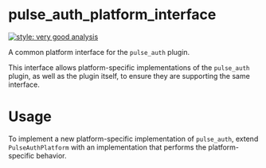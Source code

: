 # pulse_auth_platform_interface

[![style: very good analysis][very_good_analysis_badge]][very_good_analysis_link]

A common platform interface for the `pulse_auth` plugin.

This interface allows platform-specific implementations of the `pulse_auth` plugin, as well as the plugin itself, to ensure they are supporting the same interface.

# Usage

To implement a new platform-specific implementation of `pulse_auth`, extend `PulseAuthPlatform` with an implementation that performs the platform-specific behavior.

[very_good_analysis_badge]: https://img.shields.io/badge/style-very_good_analysis-B22C89.svg
[very_good_analysis_link]: https://pub.dev/packages/very_good_analysis